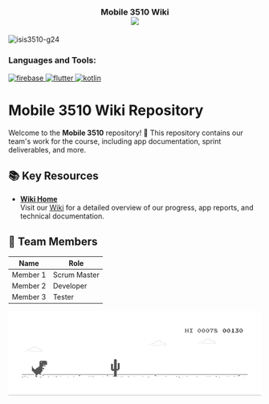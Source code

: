 <h3 align="center">
  Mobile 3510 Wiki <br>
  <img src="https://i.giphy.com/media/KzJkzjggfGN5Py6nkT/200.webp" width="150">
</h3>

<p align="left"> <img src="https://komarev.com/ghpvc/?username=isis3510-g24&label=Profile%20views&color=0e75b6&style=flat" alt="isis3510-g24" /> </p>


<h3 align="left">Languages and Tools:</h3>
<p align="left"> <a href="https://firebase.google.com/" target="_blank" rel="noreferrer"> <img src="https://www.vectorlogo.zone/logos/firebase/firebase-icon.svg" alt="firebase" width="40" height="40"/> </a> <a href="https://flutter.dev" target="_blank" rel="noreferrer"> <img src="https://www.vectorlogo.zone/logos/flutterio/flutterio-icon.svg" alt="flutter" width="40" height="40"/> </a> <a href="https://kotlinlang.org" target="_blank" rel="noreferrer"> <img src="https://www.vectorlogo.zone/logos/kotlinlang/kotlinlang-icon.svg" alt="kotlin" width="40" height="40"/> </a> </p>

# Mobile 3510 Wiki Repository

Welcome to the **Mobile 3510** repository! 🎉 This repository contains our team's work for the course, including app documentation, sprint deliverables, and more.

## 📚 Key Resources
- [**Wiki Home**](https://github.com/isis-3510-g22/wiki/wiki)  
  Visit our [Wiki](https://github.com/isis-3510-g22/wiki/wiki)  for a detailed overview of our progress, app reports, and technical documentation.

## 👥 Team Members
| Name         | Role                |
|--------------|---------------------|
| Member 1     | Scrum Master        |
| Member 2     | Developer           |
| Member 3     | Tester              |

![Dino](https://raw.githubusercontent.com/sanket9006/sanket9006/master/dino.gif)
